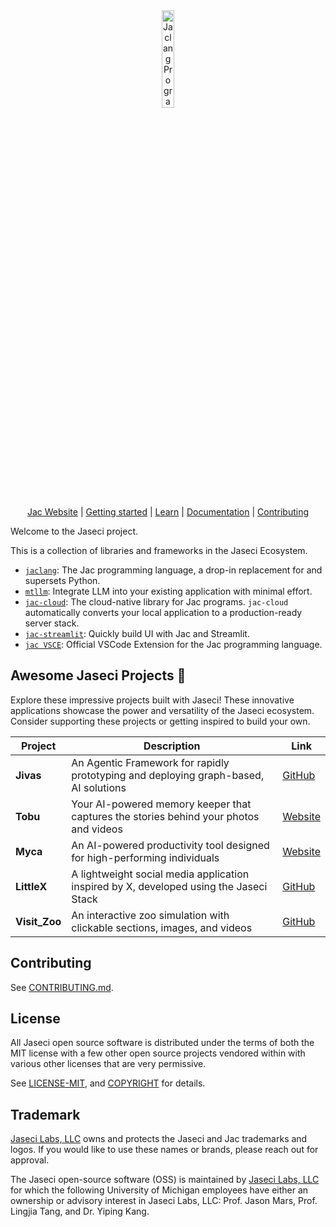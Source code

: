 <div align="center">
  <picture>
    <source media="(prefers-color-scheme: dark)" srcset="https://www.jac-lang.org//assets/logo.png">
    <source media="(prefers-color-scheme: light)" srcset="https://www.jac-lang.org//assets/logo.png">
    <img alt="Jaclang Programming Language: Unique and Powerful programming language that runs on top of Python"
         src="https://www.jac-lang.org//assets/logo.png"
         width="20%">
  </picture>

[Jac Website] | [Getting started] | [Learn] | [Documentation] | [Contributing]

[Jac]: https://www.jac-lang.org/
[Jac Website]: https://www.jac-lang.org/
[Getting Started]: https://www.jac-lang.org//start/
[Learn]: https://www.jac-lang.org//learn
[Documentation]: https://www.jac-lang.org//learn/guide/
[Contributing]: .github/CONTRIBUTING.md

</div>

Welcome to the Jaseci project.

This is a collection of libraries and frameworks in the Jaseci Ecosystem.

- [`jaclang`](jac/): The Jac programming language, a drop-in replacement for and supersets Python.
- [`mtllm`](jac-mtllm/): Integrate LLM into your existing application with minimal effort.
- [`jac-cloud`](jac-cloud/): The cloud-native library for Jac programs. `jac-cloud` automatically converts your local application to a production-ready server stack.
- [`jac-streamlit`](tool_plugins/streamlit): Quickly build UI with Jac and Streamlit.
- [`jac VSCE`](jac/support/vscode_ext): Official VSCode Extension for the Jac programming language.

## Awesome Jaseci Projects 🚀

Explore these impressive projects built with Jaseci! These innovative applications showcase the power and versatility of the Jaseci ecosystem. Consider supporting these projects or getting inspired to build your own.

| Project | Description | Link |
|---------|-------------|------|
| **Jivas** | An Agentic Framework for rapidly prototyping and deploying graph-based, AI solutions | [GitHub](https://github.com/TrueSelph/jivas) |
| **Tobu** | Your AI-powered memory keeper that captures the stories behind your photos and videos | [Website](https://tobu.life/) |
| **Myca** | An AI-powered productivity tool designed for high-performing individuals | [Website](https://www.myca.ai/) |
| **LittleX** | A lightweight social media application inspired by X, developed using the Jaseci Stack | [GitHub](https://github.com/Jaseci-Labs/littleX) |
| **Visit_Zoo** | An interactive zoo simulation with clickable sections, images, and videos | [GitHub](https://github.com/Thamirawaran/Visit_Zoo) |

## Contributing

See [CONTRIBUTING.md](.github/CONTRIBUTING.md).

## License

All Jaseci open source software is distributed under the terms of both the MIT license with a few other open source projects vendored
within with various other licenses that are very permissive.

See [LICENSE-MIT](.guthub/LICENSE), and
[COPYRIGHT](COPYRIGHT) for details.

## Trademark

[Jaseci Labs, LLC][jaseci] owns and protects the Jaseci and Jac trademarks and logos.
If you would like to use these names or brands, please reach out for approval.

[jaseci]: https://jaseci.org/

The Jaseci open-source software (OSS) is maintained by [Jaseci Labs, LLC][jaseci] for which the following University of Michigan employees have either an ownership or advisory interest in Jaseci Labs, LLC: Prof. Jason Mars, Prof. Lingjia Tang, and Dr. Yiping Kang.

[jaseci]: https://jaseci.org/
